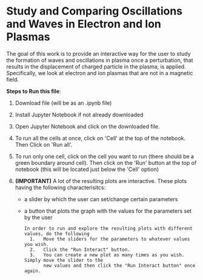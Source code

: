 # Study and Comparing Oscillations and Waves in Electron and Ion Plasmas
The goal of this work is to provide an interactive way for the user to study the formation of waves and oscillations in plasma once a perturbation, that results in the displacement of charged particle in the plasma, is applied. Specifically, we look at electron and ion plasmas that are not in a magnetic field.

**Steps to Run this file**: 

1.   Download file (will be as an .ipynb file)
2.   Install Jupyter Notebook if not already downloaded
3.   Open Jupyter Notebook and click on the downloaded file.
4.   To run all the cells at once, click on 'Cell' at the top of the notebook. Then Click on 'Run all'.
5.   To run only one cell, click on the cell you want to run (there should be a green boundary around cell). Then click on the 'Run' 
       button at the top of notebook (this will be located just below the 'Cell' option)

6. **(IMPORTANT)** A lot of the resulting plots are interactive. These plots having the following characterisitcs: 

    - a slider by which the user can set/change certain parameters
    - a button that plots the graph with the values for the parameters set by the user 
           
          In order to run and explore the resulting plots with different values, do the following
            1.   Move the sliders for the parameters to whatever values you wish.
            2.   Click the "Run Interact" button.
            3.   You can create a new plot as many times as you wish. Simply move the slider to the
                 new values and then click the "Run Interact button" once again.

